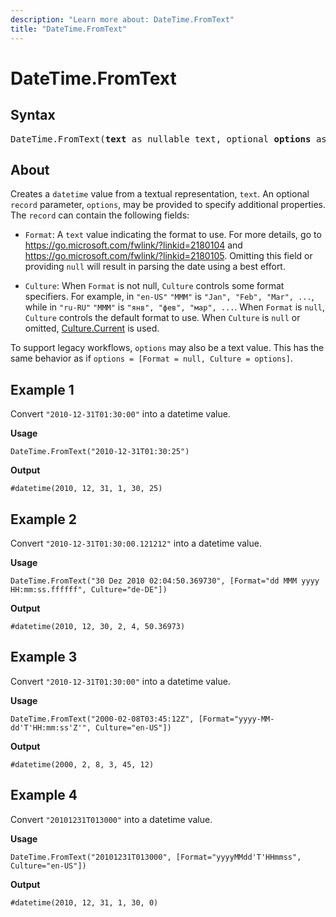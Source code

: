 ```yaml
---
description: "Learn more about: DateTime.FromText"
title: "DateTime.FromText"
---
```

# DateTime.FromText

## Syntax

<pre>
DateTime.FromText(<b>text</b> as nullable text, optional <b>options</b> as any) as nullable datetime
</pre>
  
## About

Creates a `datetime` value from a textual representation, `text`. An optional `record` parameter, `options`, may be provided to specify additional properties. The `record` can contain the following fields:

* `Format`: A `text` value indicating the format to use. For more details, go to https://go.microsoft.com/fwlink/?linkid=2180104 and https://go.microsoft.com/fwlink/?linkid=2180105. Omitting this field or providing `null` will result in parsing the date using a best effort.

* `Culture`: When `Format` is not null, `Culture` controls some format specifiers. For example, in `"en-US"` `"MMM"` is `"Jan", "Feb", "Mar", ...`, while in `"ru-RU"` `"MMM"` is `"янв", "фев", "мар", ...`. When `Format` is `null`, `Culture` controls the default format to use. When `Culture` is `null` or omitted, [Culture.Current](culture-current.md) is used.

To support legacy workflows, `options` may also be a text value. This has the same behavior as if `options = [Format = null, Culture = options]`.

## Example 1

Convert `"2010-12-31T01:30:00"` into a datetime value.

**Usage**

```powerquery-m
DateTime.FromText("2010-12-31T01:30:25")
```

**Output**

`#datetime(2010, 12, 31, 1, 30, 25)`

## Example 2

Convert `"2010-12-31T01:30:00.121212"` into a datetime value.

**Usage**

```powerquery-m
DateTime.FromText("30 Dez 2010 02:04:50.369730", [Format="dd MMM yyyy HH:mm:ss.ffffff", Culture="de-DE"])
```

**Output**

`#datetime(2010, 12, 30, 2, 4, 50.36973)`

## Example 3

Convert `"2010-12-31T01:30:00"` into a datetime value.

**Usage**

```powerquery-m
DateTime.FromText("2000-02-08T03:45:12Z", [Format="yyyy-MM-dd'T'HH:mm:ss'Z'", Culture="en-US"])
```

**Output**

`#datetime(2000, 2, 8, 3, 45, 12)`

## Example 4

Convert `"20101231T013000"` into a datetime value.

**Usage**

```powerquery-m
DateTime.FromText("20101231T013000", [Format="yyyyMMdd'T'HHmmss", Culture="en-US"])
```

**Output**

`#datetime(2010, 12, 31, 1, 30, 0)`
